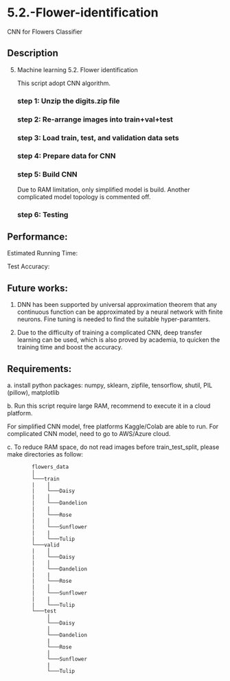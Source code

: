# 5.2.-Flower-identification
CNN for Flowers Classifier

## Description
5. Machine learning
    5.2. Flower identification

    This script adopt CNN algorithm.

    ### step 1: Unzip the digits.zip file
    ### step 2: Re-arrange images into train+val+test
    ### step 3: Load train, test, and validation data sets
    ### step 4: Prepare data for CNN
    ### step 5: Build CNN
      Due to RAM limitation, only simplified model is build. Another complicated model topology is commented off.
    ### step 6: Testing
    
## Performance:
Estimated Running Time:

Test Accuracy:

## Future works:
1. DNN has been supported by universal approximation theorem that any continuous function can be approximated by a neural network with finite neurons. Fine tuning is needed to find the suitable hyper-paramters.

2. Due to the difficulty of training a complicated CNN, deep transfer learning can be used, which is also proved
by academia, to quicken the training time and boost the accuracy.

## Requirements:

a. install python packages: numpy, sklearn, zipfile, tensorflow, shutil, PIL (pillow), matplotlib

b. Run this script require large RAM, recommend to execute it in a cloud platform.

 For simplified CNN model, free platforms Kaggle/Colab are able to run.
 For complicated CNN model, need to go to AWS/Azure cloud.

c. To reduce RAM space, do not read images before train_test_split, please make directories as follow:
        
            flowers_data
            │
            └───train
            |    │
            |    └───Daisy
            |    │
            |    └───Dandelion
            |    |
            |    └───Rose
            |    │
            |    └───Sunflower
            |    |
            |    └───Tulip
            └───valid
            |    │
            |    └───Daisy
            |    │
            |    └───Dandelion
            |    |
            |    └───Rose
            |    │
            |    └───Sunflower
            |    |
            |    └───Tulip
            └───test
                 │
                 └───Daisy
                 │
                 └───Dandelion
                 |
                 └───Rose
                 │
                 └───Sunflower
                 |
                 └───Tulip
